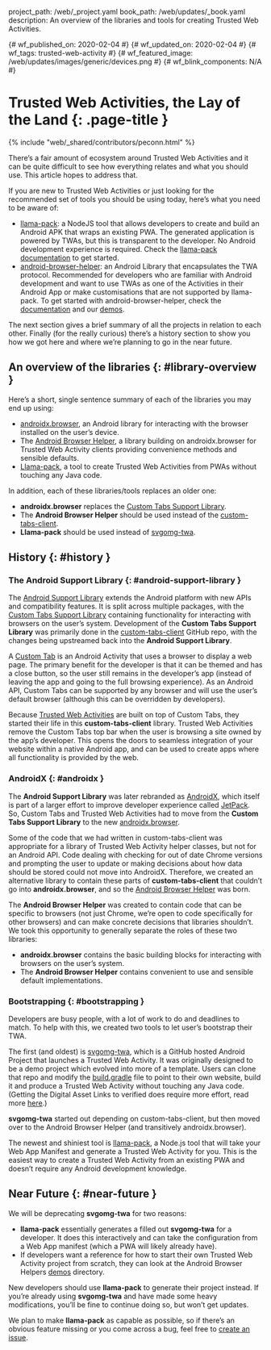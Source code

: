 project_path: /web/_project.yaml
book_path: /web/updates/_book.yaml
description: An overview of the libraries and tools for creating Trusted Web Activities.

{# wf_published_on: 2020-02-04 #}
{# wf_updated_on: 2020-02-04 #}
{# wf_tags: trusted-web-activity #}
{# wf_featured_image: /web/updates/images/generic/devices.png #}
{# wf_blink_components: N/A #}

# Trusted Web Activities, the Lay of the Land {: .page-title }

{% include "web/_shared/contributors/peconn.html" %}

<div class="clearfix"></div>

There’s a fair amount of ecosystem around Trusted Web Activities and it can be quite difficult to
see how everything relates and what you should use.
This article hopes to address that.

If you are new to Trusted Web Activities or just looking for the recommended set of tools you should be using today, here’s what you need to be aware of:

* [llama-pack][12]: a NodeJS tool that allows developers to create and build an Android APK that
  wraps an existing PWA.
  The generated application is powered by TWAs, but this is transparent to the developer.
  No Android development experience is required.
  Check the [llama-pack documentation][13] to get started.
* [android-browser-helper][8]: an Android Library that encapsulates the TWA protocol.
  Recommended for developers who are familiar with Android development and want to use TWAs as one
  of the Activities in their Android App or make customisations that are not supported by
  llama-pack.
  To get started with android-browser-helper, check the [documentation][14] and our [demos][15].

The next section gives a brief summary of all the projects in relation to each other.
Finally (for the really curious) there’s a history section to show you how we got here and where
we’re planning to go in the near future.

## An overview of the libraries {: #library-overview }

Here’s a short, single sentence summary of each of the libraries you may end up using:

* [androidx.browser][7], an Android library for interacting with the browser installed on the user’s
  device.
* The [Android Browser Helper][8], a library building on androidx.browser for Trusted Web Activity
  clients providing convenience methods and sensible defaults.
* [Llama-pack][12], a tool to create Trusted Web Activities from PWAs without touching any Java
  code.

In addition, each of these libraries/tools replaces an older one:

* **androidx.browser** replaces the [Custom Tabs Support Library][2].
* The **Android Browser Helper** should be used instead of the [custom-tabs-client][3].
* **Llama-pack** should be used instead of [svgomg-twa][9].

## History {: #history }

### The Android Support Library {: #android-support-library }

The [Android Support Library][1] extends the Android platform with new APIs and compatibility
features.
It is split across multiple packages, with the [Custom Tabs Support Library][2] containing
functionality for interacting with browsers on the user’s system.
Development of the **Custom Tabs Support Library** was primarily done in the [custom-tabs-client][3]
GitHub repo, with the changes being upstreamed back into the **Android Support Library**.

A [Custom Tab][4] is an Android Activity that uses a browser to display a web page.
The primary benefit for the developer is that it can be themed and has a close button, so the user
still remains in the developer’s app (instead of leaving the app and going to the full browsing
experience).
As an Android API, Custom Tabs can be supported by any browser and will use the user’s default
browser (although this can be overridden by developers).

Because [Trusted Web Activities][14] are built on top of Custom Tabs, they started their life in
this **custom-tabs-client** library.
Trusted Web Activities remove the Custom Tabs top bar when the user is browsing a site owned by the
app’s developer.
This opens the doors to seamless integration of your website within a native Android app, and can
be used to create apps where all functionality is provided by the web.

### AndroidX {: #androidx }

The **Android Support Library** was later rebranded as [AndroidX][5], which itself is part of a
larger effort to improve developer experience called [JetPack][6].
So, Custom Tabs and Trusted Web Activities had to move from the **Custom Tabs Support Library** to
the new [androidx.browser][7].

Some of the code that we had written in custom-tabs-client was appropriate for a library of Trusted
Web Activity helper classes, but not for an Android API.
Code dealing with checking for out of date Chrome versions and prompting the user to update or
making decisions about how data should be stored could not move into AndroidX.
Therefore, we created an alternative library to contain these parts of **custom-tabs-client** that
couldn’t go into **androidx.browser**, and so the [Android Browser Helper][8] was born.

The **Android Browser Helper** was created to contain code that can be specific to browsers (not
just Chrome, we’re open to code specifically for other browsers) and can make concrete decisions
that libraries shouldn’t.
We took this opportunity to generally separate the roles of these two libraries:

* **androidx.browser** contains the basic building blocks for interacting with browsers on the
  user’s system.
* The **Android Browser Helper** contains convenient to use and sensible default implementations.

### Bootstrapping {: #bootstrapping }

Developers are busy people, with a lot of work to do and deadlines to match.
To help with this, we created two tools to let user’s bootstrap their TWA.

The first (and oldest) is [svgomg-twa][9], which is a GitHub hosted Android Project that launches a
Trusted Web Activity.
It was originally designed to be a demo project which evolved into more of a template.
Users can clone that repo and modify the [build.gradle][10] file to point to their own website,
build it and produce a Trusted Web Activity without touching any Java code.
(Getting the Digital Asset Links to verified does require more effort, read more [here][11].)

**svgomg-twa** started out depending on custom-tabs-client, but then moved over to the Android
Browser Helper (and transitively androidx.browser).

The newest and shiniest tool is [llama-pack][12], a Node.js tool that will take your Web App
Manifest and generate a Trusted Web Activity for you.
This is the easiest way to create a Trusted Web Activity from an existing PWA and doesn’t require
any Android development knowledge.

## Near Future {: #near-future }

We will be deprecating **svgomg-twa** for two reasons:

* **llama-pack** essentially generates a filled out **svgomg-twa** for a developer.
  It does this interactively and can take the configuration from a Web App manifest (which a PWA
  will likely already have).
* If developers want a reference for how to start their own Trusted Web Activity project from
  scratch, they can look at the Android Browser Helpers [demos][15] directory.

New developers should use **llama-pack** to generate their project instead.
If you’re already using **svgomg-twa** and have made some heavy modifications, you’ll be fine to
continue doing so, but won’t get updates.

We plan to make **llama-pack** as capable as possible, so if there’s an obvious feature missing or
you come across a bug, feel free to [create an issue][16].


[1]: https://developer.android.com/topic/libraries/support-library
[2]: https://developer.android.com/topic/libraries/support-library/packages#custom-tabs
[3]: https://github.com/GoogleChrome/custom-tabs-client
[4]: https://developer.chrome.com/multidevice/android/customtabs
[5]: https://developer.android.com/jetpack/androidx
[6]: https://developer.android.com/jetpack
[7]: https://developer.android.com/jetpack/androidx/releases/browser
[8]: https://github.com/GoogleChrome/android-browser-helper
[9]: https://github.com/GoogleChromeLabs/svgomg-twa
[10]: https://github.com/GoogleChromeLabs/svgomg-twa/blob/master/app/build.gradle
[11]: https://developers.google.com/web/updates/2019/08/twas-quickstart
[12]: https://github.com/GoogleChromeLabs/llama-pack
[13]: https://github.com/GoogleChromeLabs/llama-pack/blob/master/README.md
[14]: https://developers.google.com/web/updates/2019/02/using-twa
[15]: https://github.com/GoogleChrome/android-browser-helper/tree/master/demos
[16]: https://github.com/GoogleChromeLabs/llama-pack/issues/new